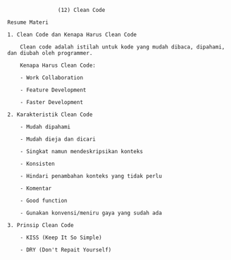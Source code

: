                     (12) Clean Code

    Resume Materi

    1. Clean Code dan Kenapa Harus Clean Code

        Clean code adalah istilah untuk kode yang mudah dibaca, dipahami, dan diubah oleh programmer.

        Kenapa Harus Clean Code:
        
        - Work Collaboration
        
        - Feature Development

        - Faster Development

    2. Karakteristik Clean Code

        - Mudah dipahami

        - Mudah dieja dan dicari

        - Singkat namun mendeskripsikan konteks 

        - Konsisten

        - Hindari penambahan konteks yang tidak perlu

        - Komentar

        - Good function

        - Gunakan konvensi/meniru gaya yang sudah ada
    
    3. Prinsip Clean Code

        - KISS (Keep It So Simple)

        - DRY (Don't Repait Yourself)